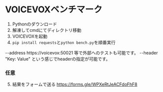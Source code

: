 # VOICEVOXベンチマーク

1. Pythonのダウンロード
2. 解凍してcmdにてディレクトリ移動
3. VOICEVOXを起動
4. `pip install requests`と`python bench.py`を順番実行

--address https://voicevox:50021 等で外部へのテストも可能です。
--header "Key: Value" という感じでheaderの指定が可能です。

### 任意
5. 結果をフォームで送る
https://forms.gle/WPXeRtJeACFdoFhF8
